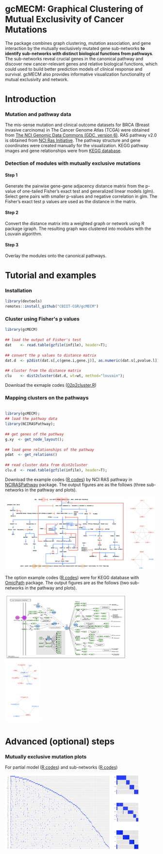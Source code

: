 # gcMECM: Graphical Clustering of Mutual Exclusivity of Cancer Mutations 

The package combines graph clustering, mutation association, and gene interaction 
by the mutually exclusively mutated gene sub-networks **to identify sub-networks with distinct biological functions from 
pathways**. The sub-networks reveal 
crucial genes in the canonical pathway and discover new cancer-relevant genes and relative biological 
functions, which could used to build better prediction models of clinical response and survival. 
gcMECM also provides informative visualization functionality of mutual exclusivity and network.

# Introduction

### Mutation and pathway data
The mis-sense mutation and clinical outcome datasets for BRCA (Breast invasive carcinoma) in The Cancer Genome Atlas (TCGA) were obtained from [The NCI Genomic Data Commons (GDC, version 6)](https://portal.gdc.cancer.gov). RAS pathway v2.0 is obtained from [NCI Ras Initiative](https://www.cancer.gov/research/key-initiatives/ras/ras-central/blog/2015/ras-pathway-v2). The pathway structure and gene coordinates were created manually for the visualization. KEGG pathway images and gene relationships were from [KEGG database](https://www.genome.jp/kegg/pathway.html).

### Detection of modules with mutually exclusive mutations 
#### Step 1
Generate the pairwise gene-gene adjacency distance matrix from the p-value of one-tailed Fisher’s exact test and generalized linear models (glm). Select gene pairs with smaller p-values and negative correlation in glm. The Fisher’s exact test p values are used as the distance in the matrix.
#### Step 2
Convert the distance matrix into a weighted graph or network using R package igraph. The resulting graph was clustered into modules with the Louvain algorithm. 
#### Step 3
Overlay the modules onto the canonical pathways.

# Tutorial and examples
### Installation
``` r
library(devtools)
remotes::install_github("CBIIT-CGR/gcMECM")
``` 
  
### Cluster using Fisher's p values
```r
library(gcMECM)

## load the output of Fisher's test
dat    <- read.table(gzfile(infile), header=T);

## convert the p values to distance matrix
dat.d  <- p2dist(dat.s[,c(gene.i,gene.j)], as.numeric(dat.s[,pvalue.l]));

## cluster from the distance matrix 
clu    <- dist2cluster(dat.d, wt=wt, method="louvain");
```
Download the exmaple codes ([02p2cluster.R](examples/02p2cluster.R))
### Mapping clusters on the pathways
```r

library(gcMECM);
## load the pathway data
library(NCIRASPathway);

## get genes of the pathway
g.xy  <- get_node_layout();

## load gene relationships of the pathway
pdat  <- get_relations()

## read cluster data from dist2cluster
clu.d  <- read.table(gzfile(infile), header=T);
```
Download the example codes ([R codes](examples/03cluster_map.R)) by NCI RAS pathway in [NCIRASPathway](https://github.com/CBIIT-CGR/NCIRASPathway) package. The output figures are as the follows (three sub-networks in the pathway and plots).

<img src="examples/03_1cluster_map.png" width="400" height="240">  <img src="examples/03_2cluster_map.png" width="90" height="240">
  
The option example codes ([R codes](examples/05kegg_pathway.R)) were for KEGG database with [OmicPath](https://github.com/CBIIT-CGR/OmicPath) package. The output figures are as the follows (two sub-networks in the pathway and plots).

<img src="examples/05kegg_map.png" width="400" height="210">  <img src="examples/05kegg_network.png" width="120" height="210">

# Advanced (optional) steps
### Mutually exclusive mutation plots
For partial model ([R codes](examples/04_1plot_ME.R)) and sub-networks ([R codes](examples/04_2plot_ME.R))

<img src="examples/04_1plot_ME.png" width="350" height="250">  <img src="examples/04_2plot_ME.png" width="90" height="250">



